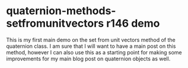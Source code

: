 # quaternion-methods-setfromunitvectors r146 demo

This is my first main demo on the set from unit vectors method of the quaternion class. I am sure that I will want to have a main post on this method, however I can also use this as a starting point for making some improvements for my main blog post on quaternion objects as well.

